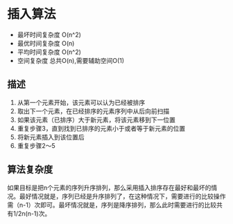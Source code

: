 # 插入算法

* 最坏时间复杂度 O(n^2)
* 最优时间复杂度 O(n)
* 平均时间复杂度 O(n^2)
* 空间复杂度 总共O(n),需要辅助空间O(1)

## 描述
1. 从第一个元素开始，该元素可以认为已经被排序
2. 取出下一个元素，在已经排序的元素序列中从后向前扫描
3. 如果该元素（已排序）大于新元素，将该元素移到下一位置
4. 重复步骤3，直到找到已排序的元素小于或者等于新元素的位置
5. 将新元素插入到该位置后
6. 重复步骤2～5

## 算法复杂度
如果目标是把n个元素的序列升序排列，那么采用插入排序存在最好和最坏的情况。最好情况就是，序列已经是升序排列了，在这种情况下，需要进行的比较操作需（n-1）次即可。最坏情况就是，序列是降序排列，那么此时需要进行的比较共有1/2n(n-1)次。
